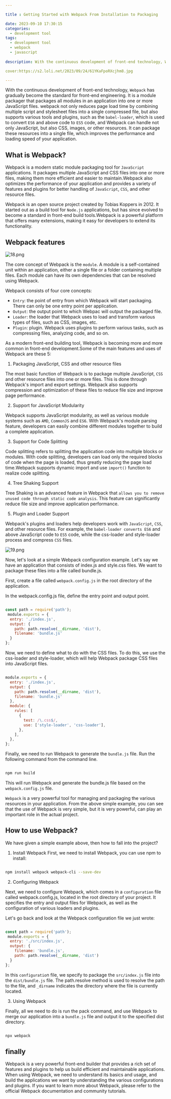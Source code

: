 ```yaml
---

title : Getting Started with Webpack From Installation to Packaging

date: 2023-09-10 17:30:15
categories:
  - development tool
tags:
  - development tool
  - webpack
  - javascript
  
description: With the continuous development of front-end technology, Webpack has gradually become the standard for front-end engineering,It can handle not only JavaScript, but also CSS, images or other resources. It can package these resources into a single file, thus improving the performance and loading speed of the application.

cover:https://s2.loli.net/2023/09/24/61YKaFpoRXcjhm8.jpg

---
```


With the continuous development of front-end technology, `Webpack` has gradually become the standard for front-end engineering. It is a module packager that packages all modules in an application into one or more JavaScript files. webpack not only reduces page load time by combining multiple script and stylesheet files into a single compressed file, but also supports various tools and plugins, such as the `babel-loader`, which is used to convert `ES6` and above code to `ES5` code, and Webpack can handle not only JavaScript, but also CSS, images, or other resources. It can package these resources into a single file, which improves the performance and loading speed of your application.

## What is Webpack?

Webpack is a modern static module packaging tool for `JavaScript` applications. It packages multiple JavaScript and CSS files into one or more files, making them more efficient and easier to maintain.Webpack also optimizes the performance of your application and provides a variety of features and plugins for better handling of `JavaScript`, `CSS`, and other resource files.

Webpack is an open source project created by Tobias Koppers in 2012. It started out as a build tool for `Node.js` applications, but has since evolved to become a standard in front-end build tools.Webpack is a powerful platform that offers many extensions, making it easy for developers to extend its functionality.

## Webpack features

![18.png](https://s2.loli.net/2023/09/23/il4wjPsv8Zd2euH.png)

The core concept of Webpack is the `module`. A module is a self-contained unit within an application, either a single file or a folder containing multiple files. Each module can have its own dependencies that can be resolved using Webpack.

Webpack consists of four core concepts:

- `Entry`: the point of entry from which Webpack will start packaging. There can only be one entry point per application.
- `Output`: the output point to which Webpac will output the packaged file.
- `Loader`: the loader that Webpack uses to load and transform various types of files, such as CSS, images, etc.
- `Plugin`: plugin. Webpack uses plugins to perform various tasks, such as compressing files, analyzing code, and so on.

As a modern front-end building tool, Webpack is becoming more and more common in front-end development.Some of the main features and uses of Webpack are these 5:

1. Packaging JavaScript, CSS and other resource files

The most basic function of Webpack is to package multiple JavaScript, `CSS` and other resource files into one or more files. This is done through Webpack's import and export settings. Webpack also supports compression and optimization of these files to reduce file size and improve page performance.

2. Support for JavaScript Modularity

Webpack supports JavaScript modularity, as well as various module systems such as `AMD`, `CommonJS` and `ES6`. With Webpack's module parsing feature, developers can easily combine different modules together to build a complete application.

3. Support for Code Splitting

Code splitting refers to splitting the application code into multiple blocks or modules. With code splitting, developers can load only the required blocks of code when the page is loaded, thus greatly reducing the page load time.Webpack supports dynamic import and use `import()` function to realize code splitting.

4. Tree Shaking Support

Tree Shaking is an advanced feature in Webpack that `allows you to remove unused code through static code analysis`. This feature can significantly reduce file size and improve application performance.

5. Plugin and Loader Support

Webpack's plugins and loaders help developers work with `JavaScript`, `CSS`, and other resource files. For example, the `babel-loader converts ES6` and above JavaScript code to `ES5` code, while the css-loader and style-loader process and compress `CSS` files.

![19.png](https://s2.loli.net/2023/09/23/k2s6a75JNqXLhtw.png)

Now, let's look at a simple Webpack configuration example. Let's say we have an application that consists of index.js and style.css files. We want to package these files into a file called bundle.js.

First, create a file called `webpack.config.js` in the root directory of the application.

In the webpack.config.js file, define the entry point and output point.

```javascript

const path = require('path');
 module.exports = {
  entry: './index.js',
  output: {
    path: path.resolve(__dirname, 'dist'),
    filename: 'bundle.js'
  }
};

```
Now, we need to define what to do with the CSS files. To do this, we use the css-loader and style-loader, which will help Webpack package CSS files into JavaScript files.

```javascript

module.exports = {
  entry: './index.js',
  output: {
    path: path.resolve(__dirname, 'dist'),
    filename: 'bundle.js'
  },
  module: {
    rules: [
      {
        test: /\.css$/,
        use: ['style-loader', 'css-loader'],
      },
    ],
  },
};

```

Finally, we need to run Webpack to generate the `bundle.js` file. Run the following command from the command line.

```bash

npm run build

```

This will run Webpack and generate the bundle.js file based on the `webpack.config.js` file.

`Webpack` is a very powerful tool for managing and packaging the various resources in your application. From the above simple example, you can see that the use of Webpack is very simple, but it is very powerful, can play an important role in the actual project.

## How to use Webpack?

We have given a simple example above, then how to fall into the project?

1. Install Webpack
First, we need to install Webpack, you can use npm to install:

```bash

npm install webpack webpack-cli --save-dev

```
2. Configuring Webpack

Next, we need to configure Webpack, which comes in a `configuration` file called webpack.config.js, located in the root directory of your project. It specifies the entry and output files for Webpack, as well as the configuration of various loaders and plugins.

Let's go back and look at the Webpack configuration file we just wrote:

```javascript

const path = require('path');
 module.exports = {
  entry: './src/index.js',
  output: {
    filename: 'bundle.js',
    path: path.resolve(__dirname, 'dist')
  }
};

```

In this `configuratio`n file, we specify to package the `src/index.js` file into the `dist/bundle.js` file. The path.resolve method is used to resolve the path to the file, and `_dirname` indicates the directory where the file is currently located.

3. Using Webpack

Finally, all we need to do is run the pack command, and use Webpack to merge our application into a `bundle.js` file and output it to the specified dist directory.

```bash

npx webpack

```

## finally

Webpack is a very powerful front-end builder that provides a rich set of features and plugins to help us build efficient and maintainable applications. When using Webpack, we need to understand its basics and usage, and build the applications we want by understanding the various configurations and plugins. If you want to learn more about Webpack, please refer to the official Webpack documentation and community tutorials.


